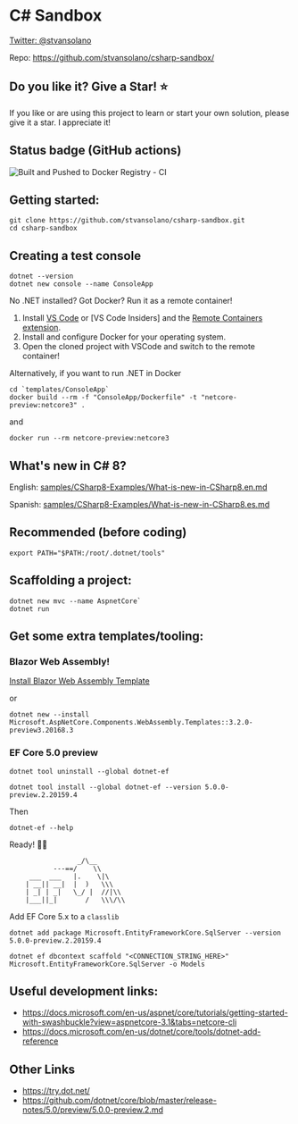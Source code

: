 
# C# Sandbox

[Twitter: @stvansolano](https://twitter.com/stvansolano)

Repo: https://github.com/stvansolano/csharp-sandbox/

## Do you like it? Give a Star! :star:

If you like or are using this project to learn or start your own solution, please give it a star. I appreciate it!

## Status badge (GitHub actions)

![Built and Pushed to Docker Registry - CI](https://github.com/stvansolano/csharp-sandbox/workflows/Build%20and%20Push%20Docker%20Image%20CI/badge.svg?branch=master)

## Getting started:

    git clone https://github.com/stvansolano/csharp-sandbox.git
    cd csharp-sandbox

## Creating a test console 

```
dotnet --version
dotnet new console --name ConsoleApp
```

No .NET installed? Got Docker? Run it as a remote container!

1) Install [VS Code](https://code.visualstudio.com/) or [VS Code Insiders] and the [Remote Containers extension](https://marketplace.visualstudio.com/items?itemName=ms-vscode-remote.remote-containers).
2) Install and configure Docker for your operating system.
3) Open the cloned project with VSCode and switch to the remote container!

Alternatively, if you want to run .NET in Docker

    cd `templates/ConsoleApp`
    docker build --rm -f "ConsoleApp/Dockerfile" -t "netcore-preview:netcore3" .

and

    docker run --rm netcore-preview:netcore3

## What's new in C# 8?

English: [samples/CSharp8-Examples/What-is-new-in-CSharp8.en.md](https://docs.microsoft.com/en-US/dotnet/csharp/whats-new/csharp-8)

Spanish: [samples/CSharp8-Examples/What-is-new-in-CSharp8.es.md](./samples/CSharp8-Examples/What-is-new-in-CSharp8.es.md)

## Recommended (before coding)

    export PATH="$PATH:/root/.dotnet/tools"

## Scaffolding a project:

    dotnet new mvc --name AspnetCore`
    dotnet run

## Get some extra templates/tooling:

### Blazor Web Assembly!
[Install Blazor Web Assembly Template](https://www.nuget.org/packages/Microsoft.AspNetCore.Components.WebAssembly.Templates/)

or 

    dotnet new --install Microsoft.AspNetCore.Components.WebAssembly.Templates::3.2.0-preview3.20168.3

### EF Core 5.0 preview

    dotnet tool uninstall --global dotnet-ef

    dotnet tool install --global dotnet-ef --version 5.0.0-preview.2.20159.4

Then

    dotnet-ef --help

Ready! 🎉🦄
```
                 _/\__       
           ---==/    \\      
     ___  ___   |.    \|\    
    | __|| __|  |  )   \\\   
    | _| | _|   \_/ |  //|\\ 
    |___||_|       /   \\\/\\
```

Add EF Core 5.x to a `classlib`

    dotnet add package Microsoft.EntityFrameworkCore.SqlServer --version 5.0.0-preview.2.20159.4

```
dotnet ef dbcontext scaffold "<CONNECTION_STRING_HERE>" Microsoft.EntityFrameworkCore.SqlServer -o Models
```

## Useful development links:

- https://docs.microsoft.com/en-us/aspnet/core/tutorials/getting-started-with-swashbuckle?view=aspnetcore-3.1&tabs=netcore-cli
- https://docs.microsoft.com/en-us/dotnet/core/tools/dotnet-add-reference

## Other Links

- https://try.dot.net/
- https://github.com/dotnet/core/blob/master/release-notes/5.0/preview/5.0.0-preview.2.md
